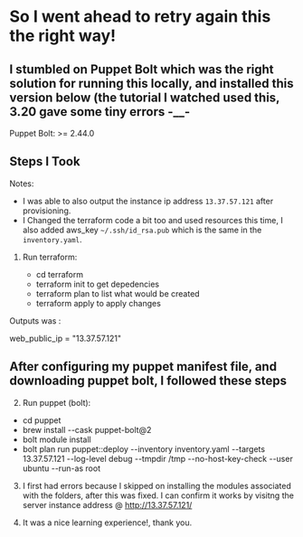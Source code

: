 # So I went ahead to retry again this the right way!

## I stumbled on Puppet Bolt which was the right solution for running this locally, and installed this version below (the tutorial I watched used this, 3.20 gave some tiny errors -__-
Puppet Bolt: >= 2.44.0

## Steps I Took

 Notes:
 
   - I was able to also output the instance ip address `13.37.57.121` after provisioning.
   - I Changed the terraform code a bit too and used resources this time, I also added aws_key `~/.ssh/id_rsa.pub` which is the same in the `inventory.yaml`.

1. Run terraform:


    - cd terraform
    -  terraform init to get depedencies
    - terraform plan to list what would be created
    - terraform apply to apply changes


Outputs was :

web_public_ip = "13.37.57.121"

## After configuring my puppet manifest file, and downloading puppet bolt, I followed these steps
2. Run puppet (bolt):

- cd puppet
- brew install --cask puppet-bolt@2
- bolt module install
- bolt plan run puppet::deploy --inventory inventory.yaml --targets 13.37.57.121 --log-level debug --tmpdir /tmp --no-host-key-check --user ubuntu --run-as root


3. I first had errors because I skipped on installing the modules associated with the folders, after this was fixed. I can confirm it works by visitng the server instance address @ http://13.37.57.121/

4. It was a nice learning experience!, thank you.
